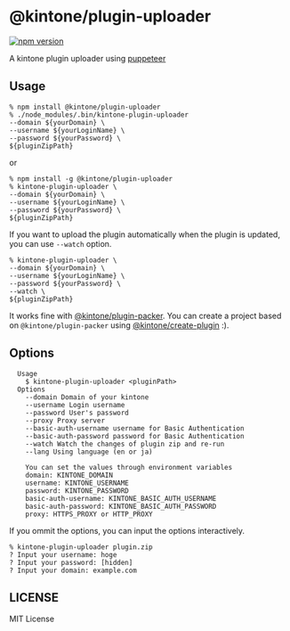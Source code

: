 # @kintone/plugin-uploader

[![npm version](https://badge.fury.io/js/%40kintone%2Fplugin-uploader.svg)](https://badge.fury.io/js/%40kintone%2Fplugin-uploader)

A kintone plugin uploader using [puppeteer](https://github.com/GoogleChrome/puppeteer)

## Usage

```
% npm install @kintone/plugin-uploader
% ./node_modules/.bin/kintone-plugin-uploader
--domain ${yourDomain} \
--username ${yourLoginName} \
--password ${yourPassword} \
${pluginZipPath}
```

or

```
% npm install -g @kintone/plugin-uploader
% kintone-plugin-uploader \
--domain ${yourDomain} \
--username ${yourLoginName} \
--password ${yourPassword} \
${pluginZipPath}
```

If you want to upload the plugin automatically when the plugin is updated, you can use `--watch` option.

```
% kintone-plugin-uploader \
--domain ${yourDomain} \
--username ${yourLoginName} \
--password ${yourPassword} \
--watch \
${pluginZipPath}
```

It works fine with [@kintone/plugin-packer](https://github.com/kintone/js-sdk/tree/master/packages/plugin-packer).
You can create a project based on `@kintone/plugin-packer` using [@kintone/create-plugin](https://github.com/kintone/js-sdk/tree/master/packages/create-plugin) :).

## Options

```
  Usage
    $ kintone-plugin-uploader <pluginPath>
  Options
    --domain Domain of your kintone
    --username Login username
    --password User's password
    --proxy Proxy server
    --basic-auth-username username for Basic Authentication
    --basic-auth-password password for Basic Authentication
    --watch Watch the changes of plugin zip and re-run
    --lang Using language (en or ja)

    You can set the values through environment variables
    domain: KINTONE_DOMAIN
    username: KINTONE_USERNAME
    password: KINTONE_PASSWORD
    basic-auth-username: KINTONE_BASIC_AUTH_USERNAME
    basic-auth-password: KINTONE_BASIC_AUTH_PASSWORD
    proxy: HTTPS_PROXY or HTTP_PROXY
```

If you ommit the options, you can input the options interactively.

```
% kintone-plugin-uploader plugin.zip
? Input your username: hoge
? Input your password: [hidden]
? Input your domain: example.com
```

## LICENSE

MIT License
